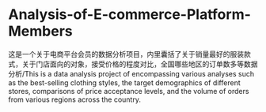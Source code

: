 # Analysis-of-E-commerce-Platform-Members
这是一个关于电商平台会员的数据分析项目，内里囊括了关于销量最好的服装款式，关于门店面向的对象，接受价格的程度对比，全国哪些地区的订单数多等数据分析/This is a data analysis project of encompassing various analyses such as the best-selling clothing styles, the target demographics of different stores, comparisons of price acceptance levels, and the volume of orders from various regions across the country.
